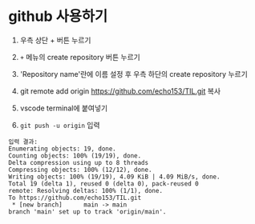 # github 사용하기
1. 우측 상단 + 버튼 누르기
2. `+` 메뉴의 create repository 버튼 누르기
3. 'Repository name'란에 이름 설정 후 우측 하단의 create repository 누르기

4. git remote add origin https://github.com/echo153/TIL.git 복사
5. vscode terminal에 붙여넣기 
6. `git push -u origin` 입력
``` 
입력 결과:
Enumerating objects: 19, done.
Counting objects: 100% (19/19), done.
Delta compression using up to 8 threads
Compressing objects: 100% (12/12), done.
Writing objects: 100% (19/19), 4.09 KiB | 4.09 MiB/s, done.
Total 19 (delta 1), reused 0 (delta 0), pack-reused 0
remote: Resolving deltas: 100% (1/1), done.
To https://github.com/echo153/TIL.git
 * [new branch]      main -> main
branch 'main' set up to track 'origin/main'.
```
